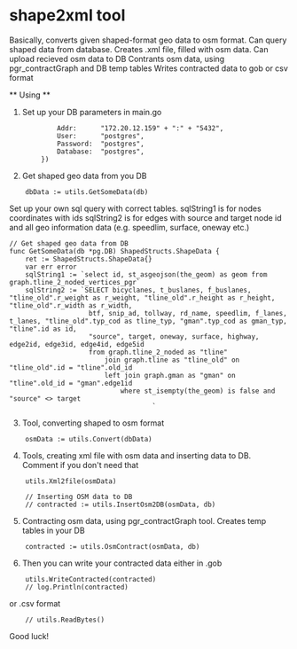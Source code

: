 # shape2xml tool
Basically, converts given shaped-format geo data to osm format. 
Can query shaped data from database. 
Creates .xml file, filled with osm data.
Can upload recieved osm data to DB
Contrants osm data, using pgr_contractGraph and DB temp tables
Writes contracted data to gob or csv format

** Using **
1. Set up your DB parameters in main.go
```	db := pg.Connect(&pg.Options{
			Addr:      "172.20.12.159" + ":" + "5432",
			User:      "postgres",
			Password:  "postgres",
			Database:  "postgres",
		})
```

2. Get shaped geo data from you DB
```	// Querying shaped geo data from DB
	dbData := utils.GetSomeData(db)
```

Set up your own sql query with correct tables. 
sqlString1 is for nodes coordinates with ids
sqlString2 is for edges with source and target node id and all geo information data (e.g. speedlim, surface, oneway etc.)
```
// Get shaped geo data from DB
func GetSomeData(db *pg.DB) ShapedStructs.ShapeData {
	ret := ShapedStructs.ShapeData{}
	var err error
	sqlString1 := `select id, st_asgeojson(the_geom) as geom from graph.tline_2_noded_vertices_pgr`
	sqlString2 := `SELECT bicyclanes, t_buslanes, f_buslanes, "tline_old".r_weight as r_weight, "tline_old".r_height as r_height, "tline_old".r_width as r_width, 
					btf, snip_ad, tollway, rd_name, speedlim, f_lanes, t_lanes, "tline_old".typ_cod as tline_typ, "gman".typ_cod as gman_typ, "tline".id as id, 
					"source", target, oneway, surface, highway, edge2id, edge3id, edge4id, edge5id
					from graph.tline_2_noded as "tline"
						join graph.tline as "tline_old" on "tline_old".id = "tline".old_id
						left join graph.gman as "gman" on "tline".old_id = "gman".edge1id
							where st_isempty(the_geom) is false and "source" <> target
									`
```

3. Tool, converting shaped to osm format
```	// Converting Shaped data to Osm format
	osmData := utils.Convert(dbData)
```

4. Tools, creating xml file with osm data and inserting data to DB. Comment if you don't need that
```	// Creating output xml file
	utils.Xml2file(osmData)

	// Inserting OSM data to DB
	// contracted := utils.InsertOsm2DB(osmData, db)
```

5. Contracting osm data, using pgr_contractGraph tool. Creates temp tables in your DB
```	// Contracting using temp table and pgr_contractGraph tool
	contracted := utils.OsmContract(osmData, db)
```

6. Then you can write your contracted data either in .gob
```	// Writing contracted data to the file contracted.gob
	utils.WriteContracted(contracted)
	// log.Println(contracted)
```
or .csv format
```	utils.CsvExport(contracted)
	// utils.ReadBytes()
```

Good luck!
